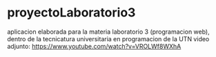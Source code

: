 # proyectoLaboratorio3

aplicacion elaborada para la materia laboratorio 3 (programacion web), dentro de la tecnicatura universitaria en programacion de la UTN
video adjunto: https://www.youtube.com/watch?v=VROLWf8WXhA
